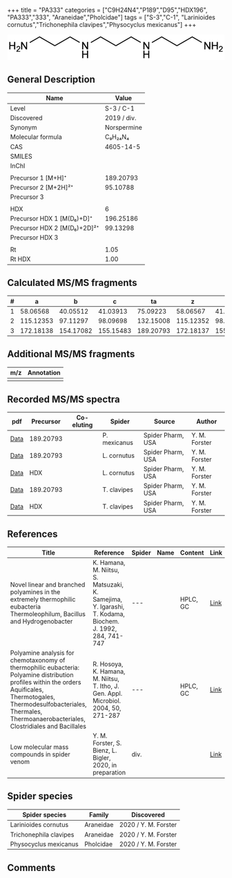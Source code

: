 +++
title = "PA333"
categories = ["C9H24N4","P189","D95","HDX196",
"PA333","333",
"Araneidae","Pholcidae"]
tags = ["S-3","C-1",
"Larinioides cornutus","Trichonephila clavipes","Physocyclus mexicanus"]
+++

![](/img/PA333.png)

## General Description

| Name                        | Value         |
|-----------------------------|---------------|
| Level                       | S-3 / C-1            |
| Discovered                  | 2019 / div.   |
| Synonym                     | Norspermine |
| Molecular formula           | C₉H₂₄N₄       |
| CAS                         | 4605-14-5     |
| SMILES |   |
| InChI  |   |
|                             |               |
| Precursor 1 [M+H]⁺          | 189.20793     |
| Precursor 2 [M+2H]²⁺        | 95.10788      |
| Precursor 3                 |               |
|                             |               |
| HDX                         | 6             |
| Precursor HDX 1 [M(D₆)+D]⁺   | 196.25186     |
| Precursor HDX 2 [M(D₆)+2D]²⁺ | 99.13298      |
| Precursor HDX 3             |               |
|                             |               |
| Rt                          | 1.05              |
| Rt HDX                      | 1.00              |

## Calculated MS/MS fragments

| # | a         | b         | c         | ta        | z         | y         | tz        |
|---|-----------|-----------|-----------|-----------|-----------|-----------|-----------|
| 1 | 58.06568  | 40.05512  | 41.03913  | 75.09223  | 58.06567  | 41.03912  | 75.09222  |
| 2 | 115.12353 | 97.11297  | 98.09698  | 132.15008 | 115.12352 | 98.09697  | 132.15007 |
| 3 | 172.18138 | 154.17082 | 155.15483 | 189.20793 | 172.18137 | 155.15482 | 189.20792 |

## Additional MS/MS fragments

| m/z | Annotation |
|-----|------------|
|     |            |

## Recorded MS/MS spectra

| pdf | Precursor | Co-eluting | Spider | Source | Author |
|-----|-----------|------------|--------|--------|--------|
| [Data](/pdf/P-mexicanus/189_PA333_Pm.pdf) | 189.20793 |           | P. mexicanus | Spider Pharm, USA | Y. M. Forster |
| [Data](/pdf/L-cornutus/189_PA333_Lc.pdf) | 189.20793 |           | L. cornutus | Spider Pharm, USA | Y. M. Forster |
| [Data](/pdf/L-cornutus/189_PA333_Lc_HDX.pdf) | HDX |           | L. cornutus | Spider Pharm, USA | Y. M. Forster |
| [Data](/pdf/N-clavipes/189_PA333_Nc.pdf) | 189.20793 |           | T. clavipes| Spider Pharm, USA | Y. M. Forster |
| [Data](/pdf/N-clavipes/189_PA333_Nc_HDX.pdf) | HDX |           | T. clavipes| Spider Pharm, USA | Y. M. Forster |

## References

| Title  | Reference | Spider | Name | Content | Link |
|--------|-----------|--------|------|---------|------|
| Novel linear and branched polyamines in the extremely thermophilic eubacteria Thermoleophilum, Bacillus and Hydrogenobacter | K. Hamana, M. Niitsu, S. Matsuzaki, K. Samejima, Y. Igarashi, T. Kodama, Biochem. J. 1992, 284, 741-747 | ---           |      | HPLC, GC                          | [Link](http://www.biochemj.org/content/284/3/741) |
| Polyamine analysis for chemotaxonomy of thermophilic eubacteria: Polyamine distribution profiles within the orders Aquificales, Thermotogales, Thermodesulfobacteriales, Thermales, Thermoanaerobacteriales, Clostridiales and Bacillales | R. Hosoya, K. Hamana, M. Niitsu, T. Itho, J. Gen. Appl. Microbiol. 2004, 50, 271-287                                     | ---                        |            | HPLC, GC            | [Link](https://www.jstage.jst.go.jp/article/jgam/50/5/50_5_271/_article) |
| Low molecular mass compounds in spider venom      | Y. M. Forster, S. Bienz, L. Bigler, 2020, in preparation          | div.       |   |   | [Link](unknown) |

## Spider species

| Spider species        | Family    | Discovered           |
|-----------------------|-----------|----------------------|
| Larinioides cornutus  | Araneidae | 2020 / Y. M. Forster |
| Trichonephila clavipes      | Araneidae | 2020 / Y. M. Forster |
| Physocyclus mexicanus | Pholcidae | 2020 / Y. M. Forster |

## Comments